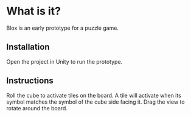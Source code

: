 # What is it?

Blox is an early prototype for a puzzle game.

## Installation

Open the project in Unity to run the prototype.

## Instructions

Roll the cube to activate tiles on the board. A tile will activate when its symbol matches the symbol of the cube side facing it. Drag the view to rotate around the board.

